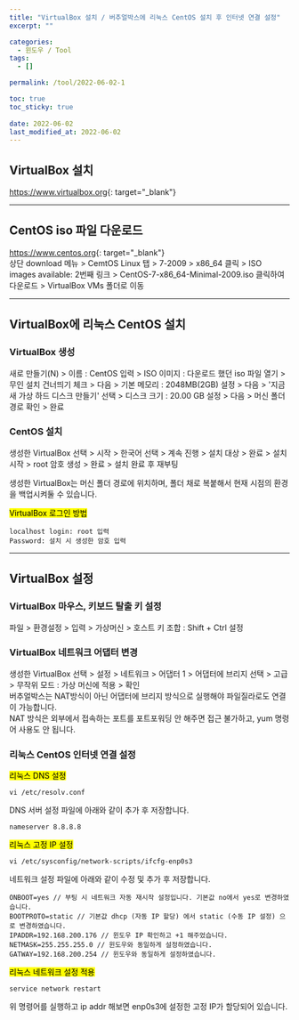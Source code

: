 ```yaml
---
title: "VirtualBox 설치 / 버추얼박스에 리눅스 CentOS 설치 후 인터넷 연결 설정"
excerpt: ""

categories:
  - 윈도우 / Tool
tags:
  - []

permalink: /tool/2022-06-02-1

toc: true
toc_sticky: true
 
date: 2022-06-02
last_modified_at: 2022-06-02
---
```


## VirtualBox 설치

<https://www.virtualbox.org>{: target="_blank"}

---

## CentOS iso 파일 다운로드

<https://www.centos.org>{: target="_blank"}  
상단 download 메뉴 > CemtOS Linux 탭 > 7-2009 > x86_64 클릭 > ISO images available: 2번째 링크 > CentOS-7-x86_64-Minimal-2009.iso 클릭하여 다운로드 > VirtualBox VMs 폴더로 이동

---

## VirtualBox에 리눅스 CentOS 설치

### VirtualBox 생성
새로 만들기(N) > 이름 : CentOS 입력 > ISO 이미지 : 다운로드 했던 iso 파일 열기 > 무인 설치 건너띄기 체크 > 다음 > 기본 메모리 : 2048MB(2GB) 설정 > 다음 > '지금 새 가상 하드 디스크 만들기' 선택 > 디스크 크기 : 20.00 GB 설정 > 다음 > 머신 폴더 경로 확인 > 완료

### CentOS 설치
생성한 VirtualBox 선택 > 시작 > 한국어 선택 > 계속 진행 > 설치 대상 > 완료 > 설치 시작 > root 암호 생성 > 완료 > 설치 완료 후 재부팅

생성한 VirtualBox는 머신 폴더 경로에 위치하며, 폴더 채로 복붙해서 현재 시점의 환경을 백업시켜둘 수 있습니다.

<mark>VirtualBox 로그인 방법</mark>
```
localhost login: root 입력
Password: 설치 시 생성한 암호 입력
```

---

## VirtualBox 설정

### VirtualBox 마우스, 키보드 탈출 키 설정
파일 > 환경설정 > 입력 > 가상머신 > 호스트 키 조합 : Shift + Ctrl 설정

### VirtualBox 네트워크 어댑터 변경
생성한 VirtualBox 선택 > 설정 > 네트워크 > 어댑터 1 > 어댑터에 브리지 선택 > 고급 > 무작위 모드 : 가상 머신에 적용 > 확인  
버추얼박스는 NAT방식이 아닌 어댑터에 브리지 방식으로 실행해야 파일질라로도 연결이 가능합니다.  
NAT 방식은 외부에서 접속하는 포트를 포트포워딩 안 해주면 접근 불가하고, yum 명령어 사용도 안 됩니다.

### 리눅스 CentOS 인터넷 연결 설정
<mark>리눅스 DNS 설정</mark>
```
vi /etc/resolv.conf
```
DNS 서버 설정 파일에 아래와 같이 추가 후 저장합니다.
```
nameserver 8.8.8.8
```

<mark>리눅스 고정 IP 설정</mark>
```
vi /etc/sysconfig/network-scripts/ifcfg-enp0s3
```
네트워크 설정 파일에 아래와 같이 수정 및 추가 후 저장합니다.
```
ONBOOT=yes // 부팅 시 네트워크 자동 재시작 설정입니다. 기본값 no에서 yes로 변경하였습니다.
BOOTPROTO=static // 기본값 dhcp (자동 IP 할당) 에서 static (수동 IP 설정) 으로 변경하였습니다.
IPADDR=192.168.200.176 // 윈도우 IP 확인하고 +1 해주었습니다.
NETMASK=255.255.255.0 // 윈도우와 동일하게 설정하였습니다.
GATWAY=192.168.200.254 // 윈도우와 동일하게 설정하였습니다.
```

<mark>리눅스 네트워크 설정 적용</mark>
```
service network restart
```
위 명령어를 실행하고 ip addr 해보면 enp0s3에 설정한 고정 IP가 할당되어 있습니다.